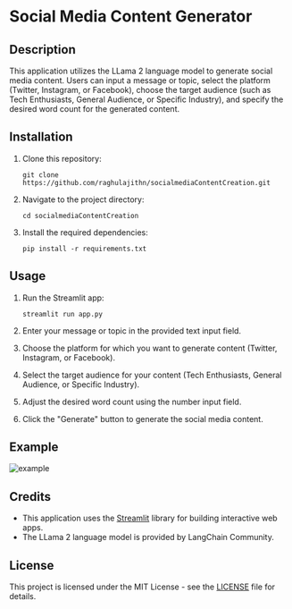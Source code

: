 # Social Media Content Generator


## Description

This application utilizes the LLama 2 language model to generate social media content. Users can input a message or topic, select the platform (Twitter, Instagram, or Facebook), choose the target audience (such as Tech Enthusiasts, General Audience, or Specific Industry), and specify the desired word count for the generated content.

## Installation

1. Clone this repository:

    ```
    git clone https://github.com/raghulajithn/socialmediaContentCreation.git
    ```

2. Navigate to the project directory:

    ```
    cd socialmediaContentCreation
    ```

3. Install the required dependencies:

    ```
    pip install -r requirements.txt
    ```

## Usage

1. Run the Streamlit app:

    ```
    streamlit run app.py
    ```

2. Enter your message or topic in the provided text input field.

3. Choose the platform for which you want to generate content (Twitter, Instagram, or Facebook).

4. Select the target audience for your content (Tech Enthusiasts, General Audience, or Specific Industry).

5. Adjust the desired word count using the number input field.

6. Click the "Generate" button to generate the social media content.

## Example

![example](https://github.com/raghulajithn/socialmediaContentCreation/assets/96931716/11e52ee7-7df6-45f2-9050-69121e91b2bb)


## Credits

- This application uses the [Streamlit](https://streamlit.io/) library for building interactive web apps.
- The LLama 2 language model is provided by LangChain Community.

## License

This project is licensed under the MIT License - see the [LICENSE](LICENSE) file for details.
